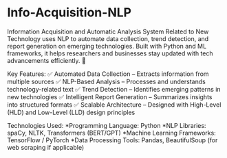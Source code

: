 # Info-Acquisition-NLP
Information Acquisition and Automatic Analysis System Related to New Technology uses NLP to automate data collection, trend detection, and report generation on emerging technologies. Built with Python and ML frameworks, it helps researchers and businesses stay updated with tech advancements efficiently. 🚀

Key Features:
✅ Automated Data Collection – Extracts information from multiple sources
✅ NLP-Based Analysis – Processes and understands technology-related text
✅ Trend Detection – Identifies emerging patterns in new technologies
✅ Intelligent Report Generation – Summarizes insights into structured formats
✅ Scalable Architecture – Designed with High-Level (HLD) and Low-Level (LLD) design principles

Technologies Used:
*Programming Language: Python
*NLP Libraries: spaCy, NLTK, Transformers (BERT/GPT)
*Machine Learning Frameworks: TensorFlow / PyTorch
*Data Processing Tools: Pandas, BeautifulSoup (for web scraping if applicable)
